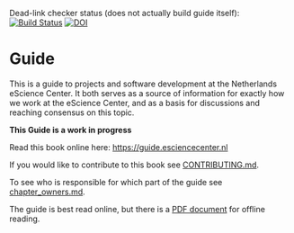 Dead-link checker status (does not actually build guide itself): [![Build Status](https://travis-ci.org/NLeSC/guide.svg?branch=master)](https://travis-ci.org/NLeSC/guide)
[![DOI](https://zenodo.org/badge/DOI/10.5281/zenodo.4020565.svg)](https://doi.org/10.5281/zenodo.4020565)

# Guide

This is a guide to projects and software development at the Netherlands eScience Center. It both serves as a source of information for exactly how we work at the eScience Center, and as a basis for discussions and reaching consensus on this topic.

**This Guide is a work in progress**

Read this book online here: https://guide.esciencecenter.nl

If you would like to contribute to this book see [CONTRIBUTING.md](CONTRIBUTING.md).

To see who is responsible for which part of the guide see [chapter_owners.md](chapter_owners.md).

The guide is best read online, but there is a [PDF document](https://doi.org/10.5281/zenodo.4020564) for offline reading.

